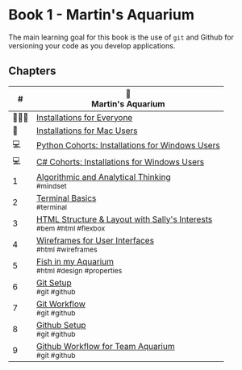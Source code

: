 # Book 1 - Martin's Aquarium

The main learning goal for this book is the use of `git` and Github for versioning your code as you develop applications.

## Chapters

| # | 🐠 <br/> Martin's Aquarium |
|--|--|
| 👩🏾‍🏫 | [Installations for Everyone](./chapters/GETTING_STARTED.md) |
| 🍎 | [Installations for Mac Users](./chapters/GETTING_STARTED_MAC.md) |
| 💻 | [Python Cohorts: Installations for Windows Users](./chapters/GETTING_STARTED_WINDOWS.md) |
| 💻 | [C# Cohorts: Installations for Windows Users](./chapters/GETTING_STARTED_WINDOWS_C_SHARP.md) |
| 1 | [Algorithmic and Analytical Thinking](./chapters/THINKING.md) <br/> <sub style="font-size:0.85rem;">#mindset</sub> |
| 2 | [Terminal Basics](./chapters/CLI_BASICS.md) <br/> <sub style="font-size:0.85rem;">#terminal</sub> |
| 3 | [HTML Structure &amp; Layout with Sally's Interests](./chapters/HTML_COMPONENTS.md) <br/> <sub style="font-size:0.85rem;">#bem #html #flexbox</sub> |
| 4 | [Wireframes for User Interfaces](./chapters/MA_WIREFRAMES.md) <br/> <sub style="font-size:0.85rem;">#html #wireframes</sub> |
| 5 | [Fish in my Aquarium](./chapters/MA_AQUARIUM_DESIGN.md) <br/> <sub style="font-size:0.85rem;">#html #design #properties</sub> |
| 6 | [Git Setup](./chapters/GIT_SETUP.md) <br/> <sub style="font-size:0.85rem;">#git #github</sub> |
| 7 | [Git Workflow](./chapters/GIT_BASICS.md) <br/> <sub style="font-size:0.85rem;">#git #github</sub> |
| 8 | [Github Setup](./chapters/GIT_REMOTE_BACKUP.md) <br/> <sub style="font-size:0.85rem;">#git #github</sub> |
| 9 | [Github Workflow for Team Aquarium](./chapters/GIT_WORKFLOW.md) <br/> <sub style="font-size:0.85rem;">#git #github</sub> |

